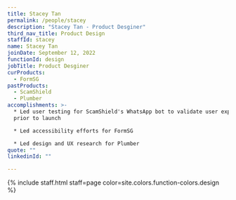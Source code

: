 ```yaml
---
title: Stacey Tan
permalink: /people/stacey
description: "Stacey Tan - Product Desginer"
third_nav_title: Product Design
staffId: stacey
name: Stacey Tan
joinDate: September 12, 2022
functionId: design
jobTitle: Product Desginer
curProducts:
  - FormSG
pastProducts:
  - ScamShield
  - Plumber
accomplishments: >-
  * Led user testing for ScamShield's WhatsApp bot to validate user experience
  prior to launch

  * Led accessibility efforts for FormSG

  * Led design and UX research for Plumber
quote: ""
linkedinId: ""

---
```


{% include staff.html staff=page color=site.colors.function-colors.design %}
